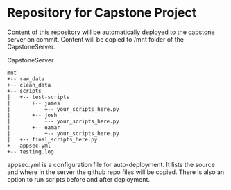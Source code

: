 # Repository for Capstone Project

Content of this repository will be automatically deployed to the capstone server on commit.
Content will be copied to /mnt folder of the CapstoneServer.

CapstoneServer
``` 
mnt
+-- raw_data 
+-- clean_data 
+-- scripts 
|   +-- test-scripts 
|       +-- james 
|           +-- your_scripts_here.py 
|       +-- josh 
|           +-- your_scripts_here.py 
|       +-- oamar 
|           +-- your_scripts_here.py 
|   +-- final_scripts_here.py 
+-- appsec.yml 
+-- testing.log 
``` 

appsec.yml is a configuration file for auto-deployment.
It lists the source and where in the server the github repo files will be copied.
There is also an option to run scripts before and after deployment.
